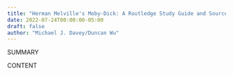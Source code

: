 ```yaml
---
title: "Herman Melville's Moby-Dick: A Routledge Study Guide and Sourcebook"
date: 2022-07-24T00:00:00-05:00
draft: false
author: "Michael J. Davey/Duncan Wu"
---
```


SUMMARY

<!--more-->

CONTENT